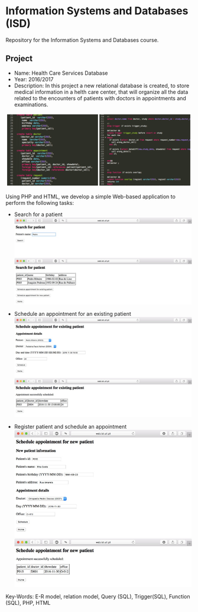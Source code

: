 Information Systems and Databases (ISD)
====

Repository for the Information Systems and Databases course.

Project
--------

- Name: Health Care Services Database
- Year: 2016/2017
- Description: In this project a new relational database is created, to store medical information in a helth care center, that will organize all the data related to the encounters of patients with doctors in appointments and examinations.

![alt text](https://github.com/filipenovais/Information.Systems.and.Databases/blob/master/sqlexamples.png)


Using PHP and HTML, we develop a simple Web-based application to perform the following tasks:
- Search for a patient
![alt text](https://github.com/filipenovais/Information.Systems.and.Databases/blob/master/searchpatient1.jpg)
![alt text](https://github.com/filipenovais/Information.Systems.and.Databases/blob/master/searchpatient2.jpg)

- Schedule an appointment for an existing patient
![alt text](https://github.com/filipenovais/Information.Systems.and.Databases/blob/master/appointp1.jpg)
![alt text](https://github.com/filipenovais/Information.Systems.and.Databases/blob/master/appointp2.jpg)

- Register patient and schedule an appointment
![alt text](https://github.com/filipenovais/Information.Systems.and.Databases/blob/master/regpat1.jpg)
![alt text](https://github.com/filipenovais/Information.Systems.and.Databases/blob/master/appointp3.jpg)




Key-Words: E-R model, relation model, Query (SQL), Trigger(SQL), Function (SQL), PHP, HTML
